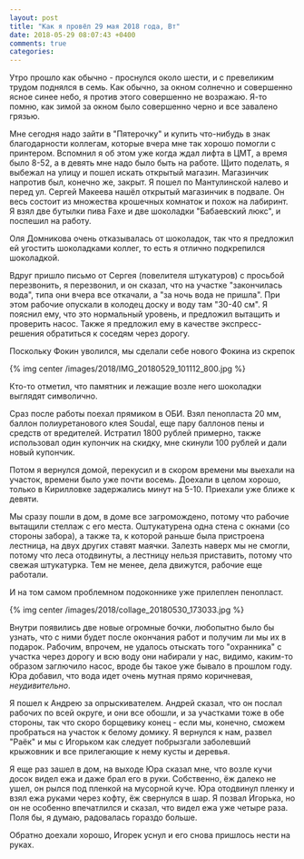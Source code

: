 ```yaml
---
layout: post
title: "Как я провёл 29 мая 2018 года, Вт"
date: 2018-05-29 08:07:43 +0400
comments: true
categories: 
---
```

Утро прошло как обычно - проснулся около шести, и с превеликим трудом поднялся в семь. Как обычно, за окном солнечно и совершенно ясное синее небо, я против этого совершенно не возражаю. Я-то помню, как зимой за окном было совершенно черно и все завалено грязью.

Мне сегодня надо зайти в "Пятерочку" и купить что-нибудь в знак благодарности коллегам, которые вчера мне так хорошо помогли с принтером. Вспомнил я об этом уже когда ждал лифта в ЦМТ, а время было 8-52, а в девять мне надо было быть на работе. Щито поделать, я выбежал на улицу и пошел искать открытый магазин. Магазинчик напротив был, конечно же, закрыт. Я пошел по Мантулинской налево и перед ул. Сергей Макеева нашёл открытый магазинчик в подвале. Он весь состоит из множества крошечных комнаток и похож на лабиринт. Я взял две бутылки пива Faxe и две шоколадки "Бабаевский люкс", и поспешил на работу.

Оля Домникова очень отказывалась от шоколадок, так что я предложил ей угостить шоколадками коллег, то есть я отлично подкрепился шоколадкой.

Вдруг пришло письмо от Сергея (повелителя штукатуров) с просьбой перезвонить, я перезвонил, и он сказал, что на участке "закончилась вода", типа они вчера все откачали, а "за ночь вода не пришла". При этом рабочие опускали в колодец доску и воду там "30-40 см". Я пояснил ему, что это нормальный уровень, и предложил вытащить и проверить насос. Также я предложил ему в качестве экспресс-решения обратиться к соседям через дорогу.

Поскольку Фокин уволился, мы сделали себе нового Фокина из скрепок

{% img center /images/2018/IMG_20180529_101112_800.jpg %}

Кто-то отметил, что памятник и лежащие возле него шоколадки выглядят символично.

Сраз после работы поехал прямиком в ОБИ. Взял пенопласта 20 мм, баллон полиуретанового клея Soudal, еще пару баллонов пены и средств от вредителей. Истратил 1800 рублей примерно, также использовал один купончик на скидку, мне скинули 100 рублей и дали новый купончик. 

Потом я вернулся домой, перекусил и в скором времени мы выехали на участок, времени было уже почти восемь. Доехали в целом хорошо, только в Кирилловке задержались минут на 5-10. Приехали уже ближе к девяти.

Мы сразу пошли в дом, в доме все загромождено, потому что рабочие вытащили стеллаж с его места. Оштукатурена одна стена с окнами (со стороны забора), а также та, к которой раньше была пристроена лестница, на двух других ставят маячки. Залезть наверх мы не смогли, потому что леса отодвинуты, а лестницу нельзя приставить, потому что свежая штукатурка. Тем не менее, дела движутся, рабочие еще работали.

И на том самом проблемном подоконнике уже прилеплен пенопласт.

{% img center /images/2018/collage_20180530_173033.jpg %}

Внутри появились две новые огромные бочки, любопытно было бы узнать, что с ними будет после окончания работ и получим ли мы их в подарок. Рабочим, впрочем, не удалось отыскать того "охранника" с участка через дорогу и всю воду они набирали у нас, видимо, каким-то образом заглючило насос, вроде бы такое уже бывало в прошлом году. Юра добавил, что вода идет очень мутная прямо коричневая, *неудивительно*.

Я пошел к Андрею за опрыскивателем. Андрей сказал, что он послал рабочих по всей округе, и они все обошли, и за участками тоже в обе стороны, так что скоро борщевику конец - если мы, конечно, сможем пробраться на участок к белому домику. Я вернулся к нам, развел "Раёк" и мы с Игорьком как следует побрызгали заболевший крыжовник и все прилегающие к нему кусты и деревья.

Я еще раз зашел в дом, на выходе Юра сказал мне, что возле кучи досок видел ежа и даже брал его в руки. Собственно, ёж далеко не ушел, он рылся под пленкой на мусорной куче. Юра отодвинул пленку и взял ежа руками через кофту, ёж свернулся в шар. Я позвал Игорька, но он не особенно впечатлился и сказал, что видел ежа уже четыре раза. Поля бы, я думаю, радовалась гораздо больше.

Обратно доехали хорошо, Игорек уснул и его снова пришлось нести на руках.